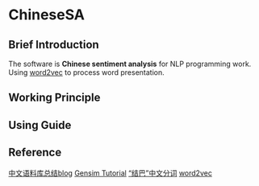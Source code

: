 # ChineseSA
## Brief lntroduction
The software is **Chinese sentiment analysis** for NLP programming work. Using [word2vec]() to process word presentation.

## Working Principle
## Using Guide

## Reference
[中文语料库总结blog](http://blog.csdn.net/killua_hzl/article/details/7666055)
[Gensim Tutorial](http://radimrehurek.com/gensim/tutorial.html)
[“结巴”中文分词](https://github.com/fxsjy/jieba)
[word2vec]()
